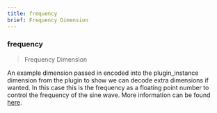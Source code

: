 ```yaml
---
title: frequency
brief: Frequency Dimension
---
```

### frequency

> Frequency Dimension

An example dimension passed in encoded into the plugin_instance dimension from
the plugin to show we can decode extra dimensions if wanted.  In this case 
this is the frequency as a floating point number to control the frequency of
the sine wave.  More information can be found [here](https://support.signalfx.com/hc/en-us/articles/203773189-Recognize-collectd-metrics-in-SignalFx).

